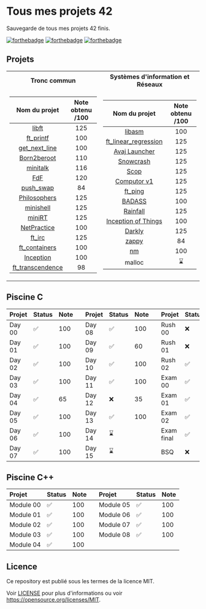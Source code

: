 # Tous mes projets 42

Sauvegarde de tous mes projets 42 finis.

[![forthebadge](https://forthebadge.com/images/badges/built-with-love.svg)](https://forthebadge.com)
[![forthebadge](https://forthebadge.com/images/badges/made-with-c.svg)](https://forthebadge.com)
[![forthebadge](https://forthebadge.com/images/badges/made-with-c-plus-plus.svg)](https://forthebadge.com)

## Projets

<table>
<tr><th>Tronc commun </th><th>Systèmes d'information et Réseaux</th></tr>
<tr><td>

|                                               Nom du projet                                               | Note obtenu /100 |
|:---------------------------------------------------------------------------------------------------------:|:----------------:|
|            [libft](https://github.com/axelcoezard/Tous-mes-projets-42/tree/main/Projets/libft)            |       125        |
|        [ft_printf](https://github.com/axelcoezard/Tous-mes-projets-42/tree/main/Projets/ft_printf)        |       100        |
|    [get_next_line](https://github.com/axelcoezard/Tous-mes-projets-42/tree/main/Projets/get_next_line)    |       100        |
|      [Born2beroot](https://github.com/axelcoezard/Tous-mes-projets-42/tree/main/Projets/Born2beroot)      |       110        |
|         [minitalk](https://github.com/axelcoezard/Tous-mes-projets-42/tree/main/Projets/minitalk)         |       116        |
|              [FdF](https://github.com/axelcoezard/Tous-mes-projets-42/tree/main/Projets/FdF)              |       120        |
|       [push_swap](https://github.com/axelcoezard/Tous-mes-projets-42/tree/main/Projets/push_swap)         |        84        |
|     [Philosophers](https://github.com/axelcoezard/Tous-mes-projets-42/tree/main/Projets/Philosophers)     |       125        |
|        [minishell](https://github.com/axelcoezard/Tous-mes-projets-42/tree/main/Projets/minishell)        |       125        |
|           [miniRT](https://github.com/axelcoezard/Tous-mes-projets-42/tree/main/Projets/miniRT)           |       125        |
|      [NetPractice](https://github.com/axelcoezard/Tous-mes-projets-42/tree/main/Projets/NetPractice)      |       100        |
|           [ft_irc](https://github.com/axelcoezard/Tous-mes-projets-42/tree/main/Projets/ft_irc)           |       125        |
|    [ft_containers](https://github.com/axelcoezard/Tous-mes-projets-42/tree/main/Projets/ft_containers)    |       100        |
|        [Inception](https://github.com/axelcoezard/Tous-mes-projets-42/tree/main/Projets/Inception)        |       100        |
| [ft_transcendence](https://github.com/axelcoezard/Tous-mes-projets-42/tree/main/Projets/ft_transcendence) |       98         |

</td><td>

|                                                   Nom du projet                                                   | Note obtenu /100 |
|:-----------------------------------------------------------------------------------------------------------------:|:----------------:|
|               [libasm](https://github.com/axelcoezard/Tous-mes-projets-42/tree/main/Projets/libasm)               |       100        |
| [ft_linear_regression](https://github.com/axelcoezard/Tous-mes-projets-42/tree/main/Projets/ft_linear_regression) |       125        |
|        [Avaj Launcher](https://github.com/axelcoezard/Tous-mes-projets-42/tree/main/Projets/Avaj-Launcher)        |     125          |
|            [Snowcrash](https://github.com/axelcoezard/Tous-mes-projets-42/tree/main/Projets/Snowcrash)            |       125        |
|                 [Scop](https://github.com/axelcoezard/Tous-mes-projets-42/tree/main/Projets/Scop)                 |       125        |
|          [Computor v1](https://github.com/axelcoezard/Tous-mes-projets-42/tree/main/Projets/Computor-v1)          |       125        |
|              [ft_ping](https://github.com/axelcoezard/Tous-mes-projets-42/tree/main/Projets/ft_ping)              |       125        |
|               [BADASS](https://github.com/axelcoezard/Tous-mes-projets-42/tree/main/Projets/BADASS)               |       100        |
|             [Rainfall](https://github.com/axelcoezard/Tous-mes-projets-42/tree/main/Projets/Rainfall)             |       125        |
|  [Inception of Things](https://github.com/axelcoezard/Tous-mes-projets-42/tree/main/Projets/Inception-of-Things)  |       100        |
|               [Darkly](https://github.com/axelcoezard/Tous-mes-projets-42/tree/main/Projets/Darkly)               |       125        |
|                [zappy](https://github.com/axelcoezard/Tous-mes-projets-42/tree/main/Projets/zappy)                |        84        |
|                   [nm](https://github.com/axelcoezard/Tous-mes-projets-42/tree/main/Projets/nm)                   |       100        |
|                                                      malloc                                                       |        ⌛         |

</td></tr> </table>

## Piscine C

| Projet   | Status | Note     |     | Projet   | Status | Note |      | Projet     | Status | Note |
| :------- | :----- | :------- | --- | :------- |:------|:-----|------|:-----------|:-------|:-----|
| Day 00   | ✅     | 100      |     | Day 08   | ✅     | 100  |      | Rush 00    | ❌      | 58   |
| Day 01   | ✅     | 100      |     | Day 09   | ✅     | 60   |      | Rush 01    | ❌      | 0    |
| Day 02   | ✅     | 100      |     | Day 10   | ✅     | 100  |      | Rush 02    | ✅      | 100  |
| Day 03   | ✅     | 100      |     | Day 11   | ✅     | 100  |      | Exam 00    | ✅      | 64   |
| Day 04   | ✅     | 65       |     | Day 12   | ❌     | 35   |      | Exam 01    | ✅      | 80   |
| Day 05   | ✅     | 100      |     | Day 13   | ✅     | 100  |      | Exam 02    | ✅      | 100  |
| Day 06   | ✅     | 100      |     | Day 14   | ⌛     |      |      | Exam final | ✅      | 90   |
| Day 07   | ✅     | 100      |     | Day 15   | ⌛     |      |      | BSQ        | ❌      | 1    |

## Piscine C++

| Projet      | Status | Note |     | Projet    | Status | Note | 
|:------------|:-------|:-----|-----|:----------|:-------|:-----|
| Module 00   | ✅      | 100  |     | Module 05 | ✅      | 100  |
| Module 01   | ✅      | 100  |     | Module 06 | ✅      | 100  |
| Module 02   | ✅      | 100  |     | Module 07 | ✅      | 100  |
| Module 03   | ✅      | 100  |     | Module 08 | ✅      | 100  |
| Module 04   | ✅      | 100  |     |           |        |      |

## Licence
Ce repository est publié sous les termes de la licence MIT.

Voir [LICENSE](./LICENSE) pour plus d'informations ou voir https://opensource.org/licenses/MIT.
